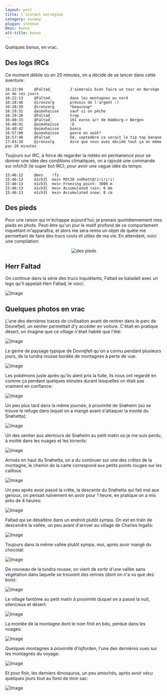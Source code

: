 ```yaml
---
layout: post
title: l'instant norvégien
category: norway
plugin: intense
desc: bonus
alt-title: bonus
---
```


Quelques bonus, en vrac.

## Des logs IRCs

Ce moment débile où en 20 minutes, on a décidé de se lancer dans cette
aventure:

    16:22:04     @Faltad_        J'aimerais bien faire un tour en Norvège un de ces jours
    16:22:13     @Faltad_        dans les montagnes au nord
    16:28:46     @ironzorg       prévois de l'argent :)
    16:28:59     @ironzorg       *beaucoup*
    16:29:31     @aimxhaisse     sauf si on pêche
    16:29:38     @Faltad_        trop
    16:40:33     @Faltad_        161 euros a/r de Hamburg-> Bergen
    16:40:41     @aimxhaisse     :D
    16:40:42     @aimxhaisse     banco
    16:57:00     @aimxhaisse     genre en août?
    16:57:40     @Faltad_        hm, septembre ca serait le tip top banane
    17:03:10     @ironzorg       dire que vous avez décidé tout ça en même pas 20 minutes

Toujours sur IRC, à force de regarder la météo en permanence pour se
donner une idée des conditions climatiques, on a rajouté une commande
sur m1ch3l (le super bot IRC), pour avoir une vague idée du temps:

    15:46:12     @mxs    !fz
    15:46:13     m1ch3l  mxs> M3t30 sn0hett@!i!i!i!i!
    15:46:13     m1ch3l  mxs> Freezing point: 3800 m
    15:46:13     m1ch3l  mxs> Accumulated rain: 6 mm
    15:46:13     m1ch3l  mxs> Accumulated snow: 0 cm

## Des pieds

Pour une raison qui m'échappe aujourd'hui, je prenais quotidiennement
mes pieds en photo. Peut-être qu'un jour le motif profond de ce
comportement inquiétant m'apparaîtra, et alors me sera remis un objet
de quète me permettant de faire des trucs cools et utiles de ma
vie. En attendant, voici une compilation:

<center>
	<img src="/assets/img/norway/pieds.gif" alt="des pieds" />
</center>

## Herr Faltad

On continue dans la série des trucs inquiétants, Faltad se baladait
avec un lego qu'il appelait Herr Faltad, le voici:

![Image](/assets/img/norway/bonus-er-faltad-big.jpg)

## Quelques photos en vrac

L'une des dernières traces de civilisation avant de rentrer dans le
parc de Dovrefjell, un sentier permettait d'y accéder en
voiture. C'était en pratique désert, on imagine que ce village n'était
habité que l'été:

![Image](/assets/img/norway/bonus-village.jpg)

Le genre de paysage typique de Dovrejfell qu'on a connu pendant
plusieurs jours, de la tundra rousse bordée de montagnes à perte de
vue:

![Image](/assets/img/norway/bonus-tundra.jpg)

Les pokémons juste après qu'ils aient pris la fuite, ils nous ont
regardé en comme ça pendant quelques minutes durant lesquelles on
était pas vraiment en confiance:

![Image](/assets/img/norway/bonus-pokemon.jpg)

Un peu plus tard dans la même journée, à proximité de Snøheim (où se
trouve le refuge dans lequel on a mangé avant d'attaquer la monté du
Snøhetta):

![Image](/assets/img/norway/bonus-land.jpg)

Un des sentier aux alentours de Snøheim au petit matin où je me suis
perdu, à moitié dans les nuages et les torrents:
 
![Image](/assets/img/norway/bonus-river.jpg)

Arrivés en haut du Snøhetta, on a du continuer sur une des crêtes de
la montagne, le chemin de la carte correspond aux petits points rouges
sur les cailloux:

![Image](/assets/img/norway/bonus-pastomber.jpg)

Un peu après avoir passé la crête, la descente du Snøhetta qui fait
mal aux genoux, on pensait naïvement en avoir pour 1 heure, en
pratique on a mis près de 4 heures:

![Image](/assets/img/norway/bonus-cailloux.jpg)

Faltad qui se désaltère dans un endroit plutôt sympa. On est en train
de descendre la vallée, un peu avant d'arriver au village de Charles
Ingalls:

![Image](/assets/img/norway/bonus-faltad-rivendell.jpg)

Toujours dans la même vallée plutôt sympa, moi, après avoir mangé du
chocolat:

![Image](/assets/img/norway/bonus-mxs.jpg)

De nouveau de la tundra rousse, on vient de sortir d'une vallée sans
végétation dans laquelle se trouvent des rennes (dont on n'a vu que
des bois):

![Image](/assets/img/norway/bonus-tundra-2.jpg)

Le village fantôme au petit matin à proximité duquel on a passé la
nuit, silencieux et désert:

![Image](/assets/img/norway/bonus-lac.jpg)

La montée de la montagne dont le nom finit en bdu, perdue dans les
nuages:

![Image](/assets/img/norway/bonus-fog.jpg)

Quelques montagnes à proximité d'Isjforden, l'une des dernières vues
sur les montagnes du voyage:

![Image](/assets/img/norway/bonus-montain.jpg)

Et pour finir, les derniers dinosaurus, un peu amochés, après avoir
vécu quelques jours tout au fond de mon sac:

![Image](/assets/img/norway/bonus-dinosaurus.jpg)
